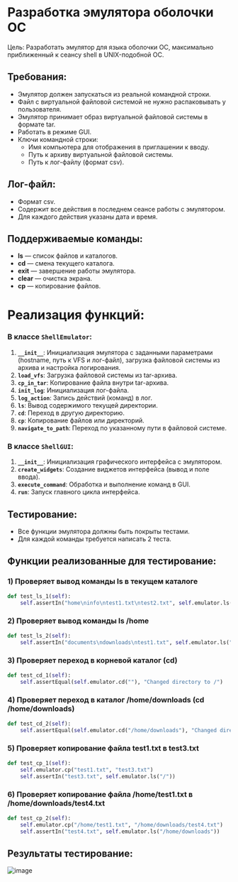 # Разработка эмулятора оболочки ОС

Цель: Разработать эмулятор для языка оболочки ОС, максимально приближенный к сеансу shell в UNIX-подобной ОС.

## Требования:
- Эмулятор должен запускаться из реальной командной строки.
- Файл с виртуальной файловой системой не нужно распаковывать у пользователя.
- Эмулятор принимает образ виртуальной файловой системы в формате tar.
- Работать в режиме GUI.
- Ключи командной строки:
    - Имя компьютера для отображения в приглашении к вводу.
    - Путь к архиву виртуальной файловой системы.
    - Путь к лог-файлу (формат csv).

## Лог-файл:
- Формат csv.
- Содержит все действия в последнем сеансе работы с эмулятором.
- Для каждого действия указаны дата и время.

## Поддерживаемые команды:
- **ls** — список файлов и каталогов.
- **cd** — смена текущего каталога.
- **exit** — завершение работы эмулятора.
- **clear** — очистка экрана.
- **cp** — копирование файлов.

# Реализация функций:
### В классе `ShellEmulator`:
1. **`__init__`**: Инициализация эмулятора с заданными параметрами (hostname, путь к VFS и лог-файл), загрузка файловой системы из архива и настройка логирования.
2. **`load_vfs`**: Загрузка файловой системы из tar-архива.
3. **`cp_in_tar`**: Копирование файла внутри tar-архива.
4. **`init_log`**: Инициализация лог-файла.
5. **`log_action`**: Запись действий (команд) в лог.
6. **`ls`**: Вывод содержимого текущей директории.
7. **`cd`**: Переход в другую директорию.
8. **`cp`**: Копирование файлов или директорий.
9. **`navigate_to_path`**: Переход по указанному пути в файловой системе.

### В классе `ShellGUI`:
1. **`__init__`**: Инициализация графического интерфейса с эмулятором.
2. **`create_widgets`**: Создание виджетов интерфейса (вывод и поле ввода).
3. **`execute_command`**: Обработка и выполнение команд в GUI.
4. **`run`**: Запуск главного цикла интерфейса.

## Тестирование:
- Все функции эмулятора должны быть покрыты тестами.
- Для каждой команды требуется написать 2 теста.

## Функции реализованные для тестирование:
### 1) Проверяет вывод команды ls в текущем каталоге
```python
def test_ls_1(self):
    self.assertIn("home\ninfo\ntest1.txt\ntest2.txt", self.emulator.ls())
```

### 2) Проверяет вывод команды ls /home
```python
def test_ls_2(self):
    self.assertIn("documents\ndownloads\ntest1.txt", self.emulator.ls("/home"))
```

### 3) Проверяет переход в корневой каталог (cd)
```python
def test_cd_1(self):
    self.assertEqual(self.emulator.cd(""), "Changed directory to /")
```

### 4) Проверяет переход в каталог /home/downloads (cd /home/downloads)
```python
def test_cd_2(self):
    self.assertEqual(self.emulator.cd("/home/downloads"), "Changed directory to /home/downloads")
```

### 5) Проверяет копирование файла test1.txt в test3.txt
```python
def test_cp_1(self):
    self.emulator.cp("test1.txt", "test3.txt")
    self.assertIn("test3.txt", self.emulator.ls("/"))
```

### 6) Проверяет копирование файла /home/test1.txt в /home/downloads/test4.txt
```python
def test_cp_2(self):
    self.emulator.cp("/home/test1.txt", "/home/downloads/test4.txt")
    self.assertIn("test4.txt", self.emulator.ls("/home/downloads"))
```


## Результаты тестирование:
![image](https://github.com/user-attachments/assets/5fdb1339-3a3b-4765-addf-b56a4a43f594)
